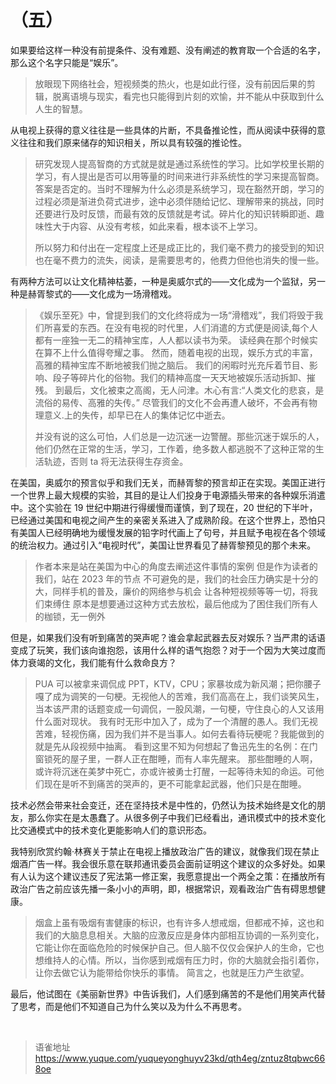 # （五）
如果要给这样一种没有前提条件、没有难题、没有阐述的教育取一个合适的名字，那么这个名字只能是“娱乐”。

> 放眼现下网络社会，短视频类的热火，也是如此行径，没有前因后果的剪辑，脱离语境与现实，看完也只能得到片刻的欢愉，并不能从中获取到什么人生的智慧。

从电视上获得的意义往往是一些具体的片断，不具备推论性，而从阅读中获得的意义往往和我们原来储存的知识相关，所以具有较强的推论性。

> 研究发现人提高智商的方式就是就是通过系统性的学习。比如学校里长期的学习，有人提出是否可以用等量的时间来进行非系统性的学习来提高智商。答案是否定的。当时不理解为什么必须是系统学习，现在豁然开朗，学习的过程必须是渐进负荷式进步，途中必须伴随给记忆、理解带来的挑战，同时还要进行及时反馈，而最有效的反馈就是考试。碎片化的知识转瞬即逝、趣味性大于内容、从没有考核，如此来看，根本谈不上学习。
>
> 所以努力和付出在一定程度上还是成正比的，我们毫不费力的接受到的知识也在毫不费力的流失，阅读，是需要思考的，他费力但他也消失的慢一些。

有两种方法可以让文化精神枯萎，一种是奥威尔式的——文化成为一个监狱，另一种是赫胥黎式的——文化成为一场滑稽戏。

> 《娱乐至死》中，曾提到我们的文化终将成为一场“滑稽戏”，我们将毁于我们所喜爱的东西。在没有电视的时代里，人们消遣的方式便是阅读,每个人都有一座独一无二的精神宝库，人人都以读书为荣。
> 读经典在那个时候实在算不上什么值得夸耀之事。
> 然而，随着电视的出现，娱乐方式的丰富，高雅的精神宝库不断地被我们抛之脑后。
> 我们的闲暇时光充斥着节目、影响、段子等碎片化的俗物。我们的精神高度一天天地被娱乐活动拆卸、摧残。
> 到最后，文化被束之高阁，无人问津。木心有言:“人类文化的悲哀，是流俗的易传、高雅的失传。”
> 尽管我们的文化不会再遭人破坏，不会再有物理意义.上的失传，却早已在人的集体记忆中逝去。
>
> 并没有说的这么可怕，人们总是一边沉迷一边警醒。那些沉迷于娱乐的人，他们仍然在正常的生活，学习，工作着，绝多数人都逃脱不了这种正常的生活轨迹，否则 ta 将无法获得生存资金。

在美国，奥威尔的预言似乎和我们无关，而赫胥黎的预言却正在实现。美国正进行一个世界上最大规模的实验，其目的是让人们投身于电源插头带来的各种娱乐消遣中。这个实验在 19 世纪中期进行得缓慢而谨慎，到了现在，20 世纪的下半叶，已经通过美国和电视之间产生的亲密关系进入了成熟阶段。在这个世界上，恐怕只有美国人已经明确地为缓慢发展的铅字时代画上了句号，并且赋予电视在各个领域的统治权力。通过引入“电视时代”，美国让世界看见了赫胥黎预见的那个未来。

> 作者本来是站在美国为中心的角度去阐述这件事情的案例 但是作为读者的我们，站在 2023 年的节点 不可避免的是，我们的社会压力确实是十分的大，同样手机的普及，廉价的网络参与机会 让各种短视频等等一切，将我们束缚住 原本是想要通过这种方式去放松，最后他成为了困住我们所有人的枷锁，无一例外

但是，如果我们没有听到痛苦的哭声呢？谁会拿起武器去反对娱乐？当严肃的话语变成了玩笑，我们该向谁抱怨，该用什么样的语气抱怨？对于一个因为大笑过度而体力衰竭的文化，我们能有什么救命良方？

> PUA 可以被拿来调侃成 PPT，KTV，CPU；家暴妆成为新风潮；把你腰子嘎了成为调笑的一句梗。无视他人的苦难，我们高高在上，我们谈笑风生，当本该严肃的话题变成一句调侃，一股风潮，一句梗，守住良心的人又该用什么面对现状。
> 我有时无形中加入了，成为了一个清醒的愚人。我们无视苦难，轻视伤痛，因为我们并不是当事人。如何去看待玩梗呢？我能做到的就是先从段视频中抽离。
> 看到这里不知为何想起了鲁迅先生的名例：在门窗锁死的屋子里，一群人正在酣睡，而有人率先醒来。
> 那些酣睡的人啊，或许将沉迷在美梦中死亡，亦或许被勇士打醒，一起等待未知的命运。可他们现在是听不到痛苦的哭声的，更不可能拿起武器，他们只是在酣睡。

技术必然会带来社会变迁，还在坚持技术是中性的，仍然认为技术始终是文化的朋友，那么你实在是太愚蠢了。从很多例子中我们已经看出，通讯模式中的技术变化比交通模式中的技术变化更能影响人们的意识形态。

我特别欣赏约翰·林赛关于禁止在电视上播放政治广告的建议，就像我们现在禁止烟酒广告一样。我会很乐意在联邦通讯委员会面前证明这个建议的众多好处。如果有人认为这个建议违反了宪法第一修正案，我愿意提出一个两全之策：在播放所有政治广告之前应该先播一条小小的声明，即，根据常识，观看政治广告有碍思想健康。

> 烟盒上虽有吸烟有害健康的标识，也有许多人想戒烟，但都戒不掉，这也和我们的大脑息息相关。大脑的应激反应是身体内部相互协调的一系列变化，它能让你在面临危险的时候保护自己。但人脑不仅仅会保护人的生命，它也想维持人的心情。所以，当你感到戒烟有压力时，你的大脑就会指引着你，让你去做它认为能带给你快乐的事情。
> 简言之，也就是压力产生欲望。

最后，他试图在《美丽新世界》中告诉我们，人们感到痛苦的不是他们用笑声代替了思考，而是他们不知道自己为什么笑以及为什么不再思考。

<br>
  
> 语雀地址 https://www.yuque.com/yuqueyonghuyv23kd/qth4eg/zntuz8tqbwc668oe